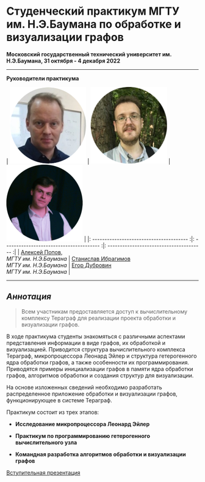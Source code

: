 # **Cтуденческий практикум МГТУ им. Н.Э.Баумана по обработке и визуализации графов** <a name="0"></a>

**Московский государственный технический университет им. Н.Э.Баумана, 31 октября - 4 декабря 2022**

---

**Руководители практикума**


|   <img src="assets/aleksei_popov.png" width="200"> |  <img src="assets/stanislav_ibragimov.png" width="200">  |  <img src="assets/egor_dubrovin.png" width="200">  |
|: --------------------------------------- :|: --------------------------------------- :|: --------------------------------------- :|
|   [Алексей Попов](mailto:alexpopov@bmstu.ru), <br> *МГТУ им. Н.Э.Баумана*   |   [Станислав  Ибрагимов](mailto:ibragimov@bmstu.ru)  <br>  *МГТУ им. Н.Э.Баумана*    |   [Егор Дубровин](mailto:dubrovin.en@ya.ru)  <br>  *МГТУ им. Н.Э.Баумана*    |
 

---
	

## *Аннотация* <a name="0.1"></a>

> Всем участникам предоставляется доступ к вычислительному комплексу Тераграф для реализации проекта обработки и визуализации графов. 

В ходе практикума студенты знакомяться с различными аспектами представления информации в виде графов, их обработкой и визуализацией. Приводится структура вычислительного комплекса Тераграф, микропроцессора Леонард Эйлер и структура гетерогенного ядра обработки графов, а также особенности их программирования. Приводятся примеры инициализации графов в памяти ядра обработки графов, алгоритмов обработки и создания структур для визуализации. 

На основе изложенных сведений необходимо разработать распределенное приложение обработки и визуализации графов, функционирующее в системе Тераграф.

Практикум состоит из трех этапов:

- **Исследование микропроцессора Леонард Эйлер**

- **Практикум по программированию гетерогенного вычислительного узла**

- **Командная разработка алгоритмов обработки и визуализации графов**

<a href="https://github.com/alexbmstu/2022/blob/master/docs/RuSCDays2022_Popov.pdf" target="_blank">Вступительная презентация</a>


